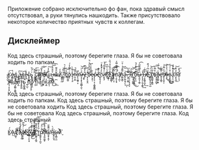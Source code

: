 Приложение собрано исключительно фо фан, пока здравый смысл отсутствовал, а руки тянулись нашкодить.
Также присутствовало некоторое количество приятных чувств к коллегам.

## Дисклеймер

Код здесь страшный, поэтому берегите глаза. Я бы не советовала ходить по папкам.






К̗̀͞о̰͗̔͟д̧̱̼́͜ ̨͎̺ͨ͠з̶̼͗д̳̈͡е̴͓̘̐ͨс̧̟͚̭͒ь̨̖ͮ͗ͮ̌̕ ̢̲̘͇̞͂͋̌с̨̧̮̃͛̃ͤ͢͞т̶̸̛̹̼̐͟р̧̘̈ͣ̊̅͜͜͠͠а̸̨̣̗̑ͩ͢ш͚̿̓̒͟͠н̷̶̢͖̮͇ͮ̐̂̂̔͝͡ы̆ͫ̐͌͏̭͎͇͢й̊̓҉̧͈̙̩̰,̷̗̻̯̖̙͑̔̂͝ ̩͂̒̉͒ͯ̀͘̕п̡̓̒͝͡҉̻̫̮̺̤о̡̦͗̇ͩ̃̓̒́͘э̷̷̘̞̩͉̱̽ͣ͂ͮ̀͢т̴̤̼͔̪͐̆ͫ̚͢ͅо̵̛͎͉̮̪̥͙͐́м̶̶̧̧̧͓̖͈̪̻̦̼̖̅́ͨͪ̕͝у̵̮̥͋͛̄͂ͦ͆̕͟ ̛ͨ͛ͥ̆҉͏͉̦͓̯̗̭б̷ͥ͊ͫ̌̀͐ͮ̚͢͏̴̢͕͔̩͖̬̭ͅе̵̴̴̗͎͍͔ͬͮр̴̷̷̵̨̧̠͔̹͎͇̥̳̲̂ͭ͝͞е̃̀ͣ̐҉̼͔͍͉͙͎г̈̔̉͛́̇ͬͧ͏͏͙̯̤̘и̵̴̧̢̡ͧ̈ͣ͊̎͋ͭ̕̕͢͞ͅт̡͂̒͛͗̈͟͞҉̖̰̞̦͠еͣ̽ͫ͋ͯ͒̍̏̀҉҉̹͚͈͇ͅ ̒͗͛ͫ͡͏̡͔͎̝̞̻͕͍͡ͅг̵̵̷̨̢̦̤̝ͥ̾́̚͢͠͡л̖̣͈̞̝̟ͧͧ͆͑̃̐̿̓̕͘а̸̷̡̛͎̪͎̎з̫̺̬̪̹ͨ̅͌̽͑ͥ̊̈͢͜а̵̵̢̙͚͙̘̩̖̃͢͝ͅ.̷̧̭̣͕͇͌ͩ̏ͅ ̶̗̤̦͉͔̖̞̘̞ͩͥ̀͜͢Я̸̒̆͟͟͝͝͏͏͔̥̪̺̻ ̛̋͟͡͏̢̱̣̬͉̝̳͟͜͝͞б̵̩͕͎̮̽͛ͧ͋ͣ̚͘͘̕͜ы̶̶̨͈͈̞͔̲̱ͫͯ̿̋̌̅̀͡ ̡̧̡̦̩̬͎͚̱̽̂̕͢͡н̸̖͔̬̲͍̘̲͙̒̄̓͑̚͢е̴͋ͮ͆ͨ̉̏̄҉҉̥̹̜ ̡̡̯̞̞̯͕̖̺̈ͨ̇̀́͝ͅс̄̀͋̕͏̢̻͇̘͓̳̼̀̕͘о̴ͭ̏̿̀͘͞͠҉̠͈̼̯̯̺̬в̴̧̘̺͍̝͈͋ͬͭͯ̑́͟͜͟е̷̛͈͓͙̪̥͗̎͗̅̍т̸̢̨̞̼̭͕ͫ̍͐̿͐͘͢͜͝о̶͙̮̌̇̈̔̉̒͜͜͜͟͝в͎̬̮̮̘̱̈͑̎͗̈́͜͠а̢̛͎̖͔̻͋̽͌ͤ̆͑͘͜л͋̒̏͏̵̛̯̙̟̺̀͘͟͝а̛̠̜̘͉̄ͭ͐̄̕͞ ̩ͫ̌̅̀͂͜͢х̴̷̢͉̩̥͎̬̃ͭ̍͢о̠ͩ͊ͭ͝д̴̡͚̻͔̰͚̩͐̀͝и̢̰̃͒ͩ̍͜т̵̡͍͍͚̈ͮͮь̢̰̪̟͇̒̍ ͖̹̲̀͘͞ͅп͑̉ͬ̎҉̢̡͏̘̘̭̗о̢͌͂̀͏̧̯ ̞͓̌̀̌͘п̧̩ͫ̇ͤ͠а̀̎͆͢͏͖п͖̠ͯͥ́͠к̧̰̾а̛̮͔̇͡м̗͆͜.̪͆͟




Код здесь страшный, поэтому берегите глаза. Я бы не советовала ходить по папкам.
Код здесь страшный, поэтому берегите глаза. Я бы не советовала ходить
Код здесь страшный, поэтому берегите глаза. Я бы не советовала
Код здесь страшный, поэтому берегите глаза.
Код здесь страшный




К̳͐́о̴̩̄͟д̸͖̤̖ͧ͞͞ ͪ͆̊̓҉̦зͮ̉ͩ̈́̓ͣ͏̸̴҉̢͎̟͚́д̴̷̸̙̙͙̦ͮͥ́́ͫ͂͘͜е̓҉̵̵͟͟҉̵̦͢с̴͖̱͉̠̭͕̟̌ͤ͟͞͠͠ь̴̴̸̡̧̨̏͑̓͒͑͑͜҉̡̲̬ ̷̸̨ͪ̎͌ͩ̄̇̑̃̚͠͡͏̧̮͎͈̱̻̮̼͇͝с̎͑͂͒̎͂͏̛̝̫͚̖͎̪̭т̫͍ͥ͂̓̍̽̄ͩ͂̕р̸͚̭̙̘̹̪̝ͩͮ̈́͘͟͜͜͠͡а̨̡̛̼͈̫̰̟ͦ̐̇̄̾̀̕͜͢ш̮̯͙͔͈̩̎̈͌̎̋̕н̎ͩ̀҉̵̡̭̗̰̩͢ы̷̠̟̻̮̚й̷̬ͦ͗͋

